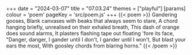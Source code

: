 +++
date = "2024-03-07"
title = "07.03.24"
themes = ["playful"]
[params]
  colour = 'poem'
  pageKey = 'src/poem.js'
+++
{{< poem >}}
Gandering gooses,
Blank canvases with beaks that always seem to stare,
A chord hanging briefly, unrealised on their exhaled breath,
This dash of orange does sound alarms,
It plasters flashing tape out floating 'fore its face,
"Danger, danger,
I gander until I don't,
I gander until I won't, 
But blast your ears the most,
With goosley chords from blaring horns."
{{< /poem >}}